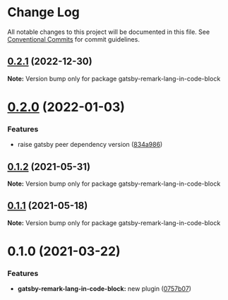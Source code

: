 # Change Log

All notable changes to this project will be documented in this file.
See [Conventional Commits](https://conventionalcommits.org) for commit guidelines.

## [0.2.1](https://github.com/adaltas/remark-gatsby-plugins/compare/gatsby-remark-lang-in-code-block@0.2.0...gatsby-remark-lang-in-code-block@0.2.1) (2022-12-30)

**Note:** Version bump only for package gatsby-remark-lang-in-code-block





# [0.2.0](https://github.com/adaltas/remark-gatsby-plugins/compare/gatsby-remark-lang-in-code-block@0.1.2...gatsby-remark-lang-in-code-block@0.2.0) (2022-01-03)


### Features

* raise gatsby peer dependency version ([834a986](https://github.com/adaltas/remark-gatsby-plugins/commit/834a986f705084c433954d43917ebc8b335a2f38))





## [0.1.2](https://github.com/adaltas/remark-gatsby-plugins/compare/gatsby-remark-lang-in-code-block@0.1.1...gatsby-remark-lang-in-code-block@0.1.2) (2021-05-31)

**Note:** Version bump only for package gatsby-remark-lang-in-code-block





## [0.1.1](https://github.com/adaltas/remark-gatsby-plugins/compare/gatsby-remark-lang-in-code-block@0.1.0...gatsby-remark-lang-in-code-block@0.1.1) (2021-05-18)

**Note:** Version bump only for package gatsby-remark-lang-in-code-block





# 0.1.0 (2021-03-22)


### Features

* **gatsby-remark-lang-in-code-block:** new plugin ([0757b07](https://github.com/adaltas/remark-gatsby-plugins/commit/0757b072cb2e14dc6c188282b54fb8230d8051f1))
